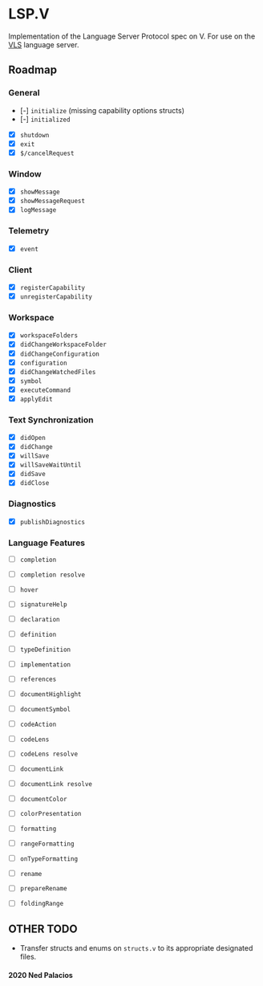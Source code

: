 # LSP.V
Implementation of the Language Server Protocol spec on V. For use on the [VLS](https://github.com/nedpals/vls) language server.

## Roadmap
### General
- [-] `initialize` (missing capability options structs)
- [-] `initialized`
- [x] `shutdown`
- [x] `exit`
- [x] `$/cancelRequest`
### Window
- [x] `showMessage`
- [x] `showMessageRequest`
- [x] `logMessage`
### Telemetry
- [x] `event`
### Client
- [x] `registerCapability`
- [x] `unregisterCapability`
### Workspace
- [x] `workspaceFolders`
- [x] `didChangeWorkspaceFolder`
- [x] `didChangeConfiguration`
- [x] `configuration`
- [x] `didChangeWatchedFiles`
- [x] `symbol`
- [x] `executeCommand`
- [x] `applyEdit`
### Text Synchronization
- [x] `didOpen`
- [x] `didChange`
- [x] `willSave`
- [x] `willSaveWaitUntil`
- [x] `didSave`
- [x] `didClose`
### Diagnostics
- [x] `publishDiagnostics`
### Language Features
- [ ] `completion`
- [ ] `completion resolve`
- [ ] `hover`
- [ ] `signatureHelp`
- [ ] `declaration`
- [ ] `definition`
- [ ] `typeDefinition`
- [ ] `implementation`
- [ ] `references`
- [ ] `documentHighlight`
- [ ] `documentSymbol`
- [ ] `codeAction`
- [ ] `codeLens`
- [ ] `codeLens resolve`
- [ ] `documentLink`
- [ ] `documentLink resolve`
- [ ] `documentColor`
- [ ] `colorPresentation`
- [ ] `formatting`
- [ ] `rangeFormatting`
- [ ] `onTypeFormatting`
- [ ] `rename`
- [ ] `prepareRename`
- [ ] `foldingRange`
    
    
## OTHER TODO
- Transfer structs and enums on `structs.v` to its appropriate designated files.

#### 2020 Ned Palacios